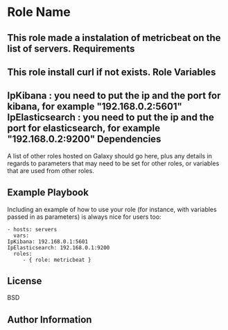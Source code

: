 Role Name
=========

This role made a instalation of metricbeat on the list of servers.
Requirements
------------

This role install curl if not exists.
Role Variables
--------------
IpKibana : you need to put the ip and the port for kibana, for example "192.168.0.2:5601"
IpElasticsearch : you need to put the ip and the port for elasticsearch, for example "192.168.0.2:9200"
Dependencies
------------

A list of other roles hosted on Galaxy should go here, plus any details in regards to parameters that may need to be set for other roles, or variables that are used from other roles.

Example Playbook
----------------

Including an example of how to use your role (for instance, with variables passed in as parameters) is always nice for users too:

    - hosts: servers
      vars:
	IpKibana: 192.168.0.1:5601
	IpElasticsearch: 192.168.0.1:9200
      roles:
         - { role: metricbeat }

License
-------

BSD

Author Information
------------------

